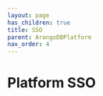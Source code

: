 ```yaml
---
layout: page
has_children: true
title: SSO
parent: ArangoDBPlatform
nav_order: 4
---
```


# Platform SSO